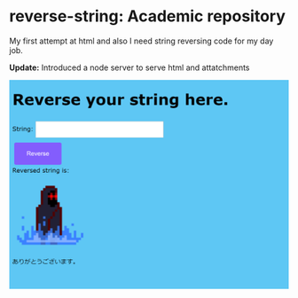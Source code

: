# reverse-string: Academic repository
My first attempt at html and also I need string reversing code for my day job.

**Update:** Introduced a node server to serve html and attatchments

![example](example.png)

